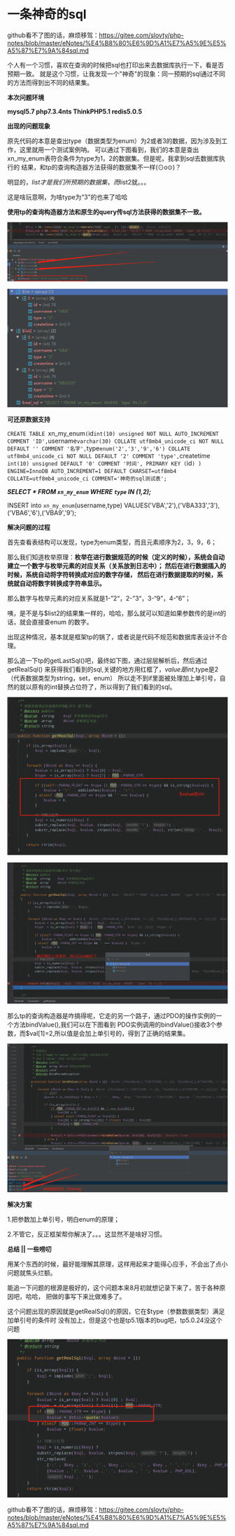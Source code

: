 # 一条神奇的sql

github看不了图的话，麻烦移驾：https://gitee.com/slovty/php-notes/blob/master/eNotes/%E4%B8%80%E6%9D%A1%E7%A5%9E%E5%A5%87%E7%9A%84sql.md

个人有一个习惯，喜欢在查询的时候把sql也打印出来去数据库执行一下，看是否预期一致。
 就是这个习惯，让我发现一个"神奇"的现象：同一预期的sql通过不同的方法而得到出不同的结果集。

**本次问题环境**

 **mysql5.7 php7.3.4nts ThinkPHP5.1 redis5.0.5**
    
**出现的问题现象** 

   原先代码的本意是查出type（数据类型为enum）为2或者3的数据，因为涉及到工作，这里就用一个测试案例呐。
   可以通过下图看到，我们的本意是查出xn_my_enum表符合条件为type为1，2的数据集。但是呢，我拿到sql去数据库执行的
   结果，和tp的查询构造器方法获得的数据集不一样(⊙o⊙)？
   
   明显的，$list才是我们所预期的数据集 ，而$list2就。。。
   
   这是啥玩意啊，为啥type为“3”的也来了哈哈
   
   **使用tp的查询构造器方法和原生的query传sql方法获得的数据集不一致。**
   
![1598259749(1).jpg](./assets/一条神奇的sql-1598260722466.jpg)

![](./assets/一条神奇的sql-1598262409174.png)

**可还原数据支持**

`CREATE TABLE `xn_my_enum` (
  `id` int(10) unsigned NOT NULL AUTO_INCREMENT COMMENT 'ID',
  `username` varchar(30) COLLATE utf8mb4_unicode_ci NOT NULL DEFAULT '' COMMENT '名字',
  `type` enum('2','3','9','6') COLLATE utf8mb4_unicode_ci NOT NULL DEFAULT '2' COMMENT 'type',
  `createtime` int(10) unsigned DEFAULT '0' COMMENT '时间',
  PRIMARY KEY (`id`)
) ENGINE=InnoDB AUTO_INCREMENT=1 DEFAULT CHARSET=utf8mb4 COLLATE=utf8mb4_unicode_ci COMMENT='神奇的sql测试表';
`

**_SELECT * FROM `xn_my_enum` WHERE  `type` IN (1,2);_**

INSERT into `xn_my_enum`(username,type) VALUES('VBA','2'),('VBA333','3'),('VBA6','6'),('VBA9','9');

**解决问题的过程**

首先查看表结构可以发现，type为enum类型，而且元素顺序为2，3，9，6；

那么我们知道枚举原理：**枚举在进行数据规范的时候（定义的时候），系统会自动建立一个数字与枚举元素的对应关系（关系放到日志中）；
然后在进行数据插入的时候，系统自动将字符转换成对应的数字存储，
然后在进行数据提取的时候，系统就自动将数字转换成字符串显示。**
        
那么数字与枚举元素的对应关系就是1-”2“，2-”3“，3-“9”，4-“6”；

咦，是不是与$list2的结果集一样的，哈哈，那么就可以知道如果参数传的是int的话，就会直接查enum
的数字。

出现这种情况，基本就是框架tp的锅了，或者说是代码不规范和数据库表设计不合理。

那么追一下tp的getLastSql()吧，最终如下图，通过层层解析后，然后通过getRealSql()
来获得我们看到的sql,关键的地方用红框了，$value是int,$type是2（代表数据类型为string，set，enum）
所以走不到if里面被处理加上单引号，自然的就以原有的int替换占位符了，所以得到了我们看到的sql。
   
![获取sql](./assets/一条神奇的sql-1598263676857.png)

![获取sql](./assets/一条神奇的sql-1598264249180.png)

那么tp的查询构造器是咋搞得呢，它走的另一个路子，通过PDO的操作实例的一个方法bindValue(),我们可以在下图看到
PDO实例调用的bindValue()接收3个参数，而$val[1]=2,所以值是会加上单引号的，得到了正确的结果集。

![绑定参数](./assets/一条神奇的sql-1598263984297.png)


**解决方案**

1.把参数加上单引号，明白enum的原理；

2.不管它，反正框架帮你解决了。。。这显然不是啥好习惯。

**总结 || 一些唠叨**

用某个东西的时候，最好能理解其原理，这样用起来才能得心应手，不会出了点小问题就焦头烂额。

能追一下问题的根源是极好的，这个问题本来8月初就想记录下来了，苦于各种原因吧，哈哈，
把做的事写下来比做难多了。

这个问题出现的原因就是getRealSql()的原因，它在$type（参数数据类型）满足加单引号的条件时
没有加上，但是这个也是tp5.1版本的bug吧，tp5.0.24没这个问题

![tp5.0.24的getRealSql()](assets/435e9664.png)

github看不了图的话，麻烦移驾：https://gitee.com/slovty/php-notes/blob/master/eNotes/%E4%B8%80%E6%9D%A1%E7%A5%9E%E5%A5%87%E7%9A%84sql.md
